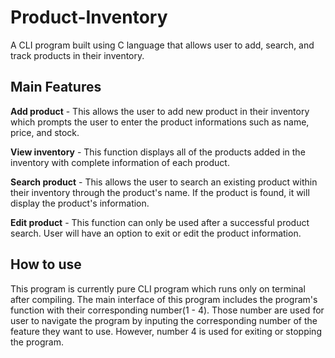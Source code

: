 # Product-Inventory

A CLI program built using C language that allows user to add, search, and track products in their inventory.

## Main Features

**Add product** - This allows the user to add new product in their inventory which prompts the user to enter the product informations such as name, price, and stock.

**View inventory** - This function displays all of the products added in the inventory with complete information of each product.

**Search product** - This allows the user to search an existing product within their inventory through the product's name. If the product is found, it will display the product's information.

**Edit product** - This function can only be used after a successful product search. User will have an option to exit or edit the product information.

## How to use

  This program is currently pure CLI program which runs only on terminal after compiling. The main interface of this program includes the program's function with their corresponding number(1 - 4). Those number are used for user to navigate the program by inputing the corresponding number of the feature they want to use. However, number 4 is used for exiting or stopping the program.
